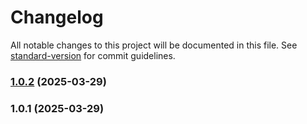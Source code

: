 # Changelog

All notable changes to this project will be documented in this file. See [standard-version](https://github.com/conventional-changelog/standard-version) for commit guidelines.

### [1.0.2](https://github.com/nikudaorg/ts-mutable-type/compare/v1.0.1...v1.0.2) (2025-03-29)

### 1.0.1 (2025-03-29)
